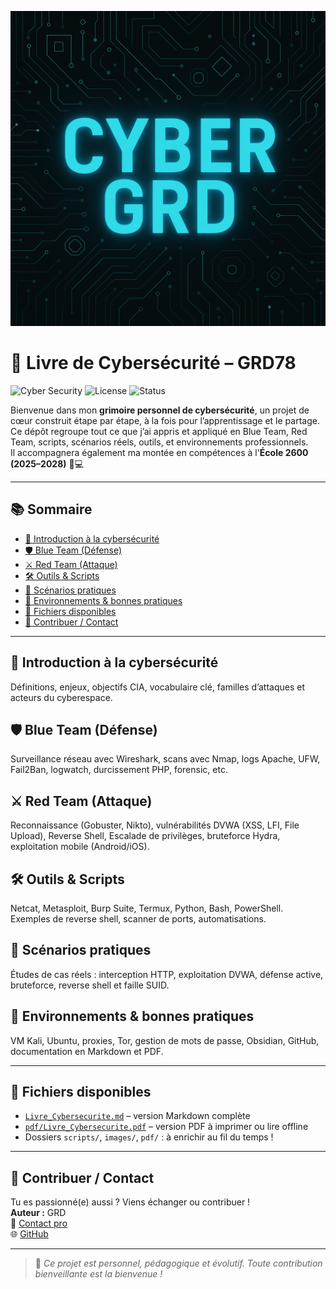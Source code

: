 <p align="center">
  <img src="images/cyber-grd-banner.png" alt="CYBER GRD Banner" width="700"/>
</p>

# 📘 Livre de Cybersécurité – GRD78

![Cyber Security](https://img.shields.io/badge/Cyber-Offensive%20%26%20Defensive-blue?style=flat-square&logo=linux)
![License](https://img.shields.io/badge/license-MIT-green?style=flat-square)
![Status](https://img.shields.io/badge/status-en%20cours%20d'évolution-orange?style=flat-square)

Bienvenue dans mon **grimoire personnel de cybersécurité**, un projet de cœur construit étape par étape, à la fois pour l’apprentissage et le partage.  
Ce dépôt regroupe tout ce que j’ai appris et appliqué en Blue Team, Red Team, scripts, scénarios réels, outils, et environnements professionnels.  
Il accompagnera également ma montée en compétences à l'**École 2600 (2025–2028)** 🧠💻

---

## 📚 Sommaire

- [🔰 Introduction à la cybersécurité](#-introduction-à-la-cybersécurité)
- [🛡️ Blue Team (Défense)](#️-blue-team-défense)
- [⚔️ Red Team (Attaque)](#️-red-team-attaque)
- [🛠️ Outils & Scripts](#️-outils--scripts)
- [🧪 Scénarios pratiques](#-scénarios-pratiques)
- [🧩 Environnements & bonnes pratiques](#-environnements--bonnes-pratiques)
- [📄 Fichiers disponibles](#-fichiers-disponibles)
- [🤝 Contribuer / Contact](#-contribuer--contact)

---

## 🔰 Introduction à la cybersécurité

Définitions, enjeux, objectifs CIA, vocabulaire clé, familles d’attaques et acteurs du cyberespace.

## 🛡️ Blue Team (Défense)

Surveillance réseau avec Wireshark, scans avec Nmap, logs Apache, UFW, Fail2Ban, logwatch, durcissement PHP, forensic, etc.

## ⚔️ Red Team (Attaque)

Reconnaissance (Gobuster, Nikto), vulnérabilités DVWA (XSS, LFI, File Upload), Reverse Shell, Escalade de privilèges, bruteforce Hydra, exploitation mobile (Android/iOS).

## 🛠️ Outils & Scripts

Netcat, Metasploit, Burp Suite, Termux, Python, Bash, PowerShell.  
Exemples de reverse shell, scanner de ports, automatisations.

## 🧪 Scénarios pratiques

Études de cas réels : interception HTTP, exploitation DVWA, défense active, bruteforce, reverse shell et faille SUID.

## 🧩 Environnements & bonnes pratiques

VM Kali, Ubuntu, proxies, Tor, gestion de mots de passe, Obsidian, GitHub, documentation en Markdown et PDF.

---

## 📄 Fichiers disponibles

- [`Livre_Cybersecurite.md`](./Livre_Cybersecurite.md) – version Markdown complète
- [`pdf/Livre_Cybersecurite.pdf`](./pdf/Livre_Cybersecurite.pdf) – version PDF à imprimer ou lire offline
- Dossiers `scripts/`, `images/`, `pdf/` : à enrichir au fil du temps !

---

## 🤝 Contribuer / Contact

Tu es passionné(e) aussi ? Viens échanger ou contribuer !  
**Auteur :** GRD  
📧 [Contact pro](mailto:tonmail@pro.com)  
🌐 [GitHub](https://github.com/GRD78)

---

> 🔐 *Ce projet est personnel, pédagogique et évolutif. Toute contribution bienveillante est la bienvenue !*
